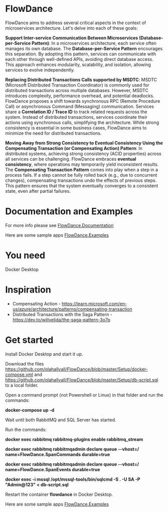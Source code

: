 # FlowDance
FlowDance aims to address several critical aspects in the context of microservices architecture. Let's delve into each of these goals:

**Support Inter-service Communication Between Microservices (Database-per-Service Pattern)**:
    In a microservices architecture, each service often manages its own database. The **Database-per-Service Pattern** encourages this separation.
    By adopting this pattern, services can communicate with each other through well-defined APIs, avoiding direct database access.
    This approach enhances modularity, scalability, and isolation, allowing services to evolve independently.

**Replacing Distributed Transactions Calls supported by MSDTC**:
    MSDTC (Microsoft Distributed Transaction Coordinator) is commonly used for distributed transactions across multiple databases.
    However, MSDTC introduces complexity, performance overhead, and potential deadlocks.
    FlowDance proposes a shift towards synchronous RPC (Remote Procedure Call) or asynchronous Command (Messaging) communication.
    Services share a **Correlation ID / Trace ID** to track related requests across the system.
    Instead of distributed transactions, services coordinate their actions using synchronous calls, simplifying the architecture.
    While strong consistency is essential in some business cases, FlowDance aims to minimize the need for distributed transactions.

**Moving Away from Strong Consistency to Eventual Consistency Using the Compensating Transaction (or Compensating Action) Pattern**:
    In distributed systems, achieving strong consistency (ACID properties) across all services can be challenging.
    FlowDance embraces **eventual consistency**, where operations may temporarily yield inconsistent results.
    The **Compensating Transaction Pattern** comes into play when a step in a process fails.
    If a step cannot be fully rolled back (e.g., due to concurrent changes), compensating transactions undo the effects of previous steps.
    This pattern ensures that the system eventually converges to a consistent state, even after partial failures.

 # Documentation and Examples

For more info please see [FlowDance.Documentation](https://olahallvall.github.io/FlowDance.Documentation/)

Here are some sample apps [FlowDance.Examples](https://github.com/olahallvall/FlowDance.Examples)

# You need
Docker Desktop

# Inspiration
- Compensating Action - https://learn.microsoft.com/en-us/azure/architecture/patterns/compensating-transaction
- Distributed Transactions with the Saga Pattern - https://dev.to/willvelida/the-saga-pattern-3o7p

# Get started
 Install Docker Desktop and start it up.
 
 Download the files https://github.com/olahallvall/FlowDance/blob/master/Setup/docker-compose.yml and 
 https://github.com/olahallvall/FlowDance/blob/master/Setup/db-script.sql to a local folder.
 
 Open a command prompt (not Powershell or Linux) in that folder and run the commands: 
 
 **docker-compose up -d**
 
 Wait until both RabbitMQ and SQL Server has started.
 
 Run the commands: 
 
 **docker exec rabbitmq rabbitmq-plugins enable rabbitmq_stream**
 
 **docker exec rabbitmq rabbitmqadmin declare queue --vhost=/ name=FlowDance.SpanCommands durable=true**
 
 **docker exec rabbitmq rabbitmqadmin declare queue --vhost=/ name=FlowDance.SpanEvents durable=true**
 
 **docker exec -i mssql /opt/mssql-tools/bin/sqlcmd -S . -U SA -P "Admin@123" < db-script.sql**
  
 Restart the container **flowdance** in Docker Desktop. 
 
 Here are some sample apps [FlowDance.Examples](https://github.com/olahallvall/FlowDance.Examples)

